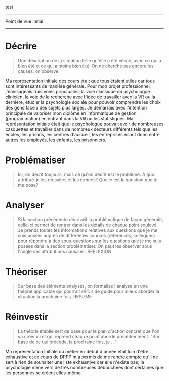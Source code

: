 test

-----
Point de vue initial 



----

# Décrire
> Une description de la situation telle qu'elle a été vécue, avec ce qui a bien été et ce qui a moins bien été. On ne cherche pas encore les causes, on observe.

Ma représentation initiale des cours était que tous étaient utiles car tous sont intéressants de manière générale.
Pour mon projet professionnel, j'envisageais trois voies principales; la voie classique du psychologue clinicien, la voie de la recherche avec l'idée de travailler avec la VR ou la dernière, étudier la psychologie sociale pour pouvoir comprendre les choix des gens face à des sujets plus larges.
Je démarrais avec l'intention principale de valoriser mon diplôme en informatique de gestion (programmation) en entrant dans la VR ou les statistiques.
Ma représentation initiale était que le psychologue pouvait avoir de nombreuses casquettes et travailler dans de nombreux secteurs différents tels que les écoles, les prisons, les centres d'accueil, les entreprises visant donc entre autres les employés, les enfants, les prisonniers.


# Problématiser
> Ici, on décrit toujours, mais ce qu'on décrit est le problème. À quoi attribué-je les réussites et les échecs? Quelle est la question que je me pose?


# Analyser
> Si la section précédente décrivait la problématique de façon générale, celle-ci permet de rentrer dans les détails de chaque point soulevé. 
> Je prends toutes les informations relatives aux questions que je me suis posées auprès de différentes sources (références, collègues) pour répondre à des sous-questions sur les questions que je me suis posées dans la section problématiser. On peut les observer sous l'angle des attributions causales. REFLEXION


# Théoriser
>Sur base des éléments analysés, on formalise l'analyse en une théorie applicable qui pourrait servir de guide pour mieux aborder la situation la prochaine fois. RESUME

# Réinvestir
> La théorie établie sert de base pour le plan d'action concret que l'on va créer ici et qui reprend chaque point abordé précédemment. "Sur base de ce qui précède, la prochaine fois, je ..."

Ma représentation initiale du métier en début d'année était loin d'être exhaustive et ce cours de DPPP m'a permis de me rendre compte qu'il ne sert à rien de souhaiter une liste exhaustive car elle n'existe pas; la psychologie mène vers de très nombreuses débouchées dont certaines que les personnes se créent elles-même.